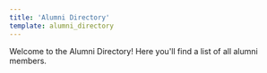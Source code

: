 ```yaml
---
title: 'Alumni Directory'
template: alumni_directory
---
```


Welcome to the Alumni Directory! Here you'll find a list of all alumni members.

